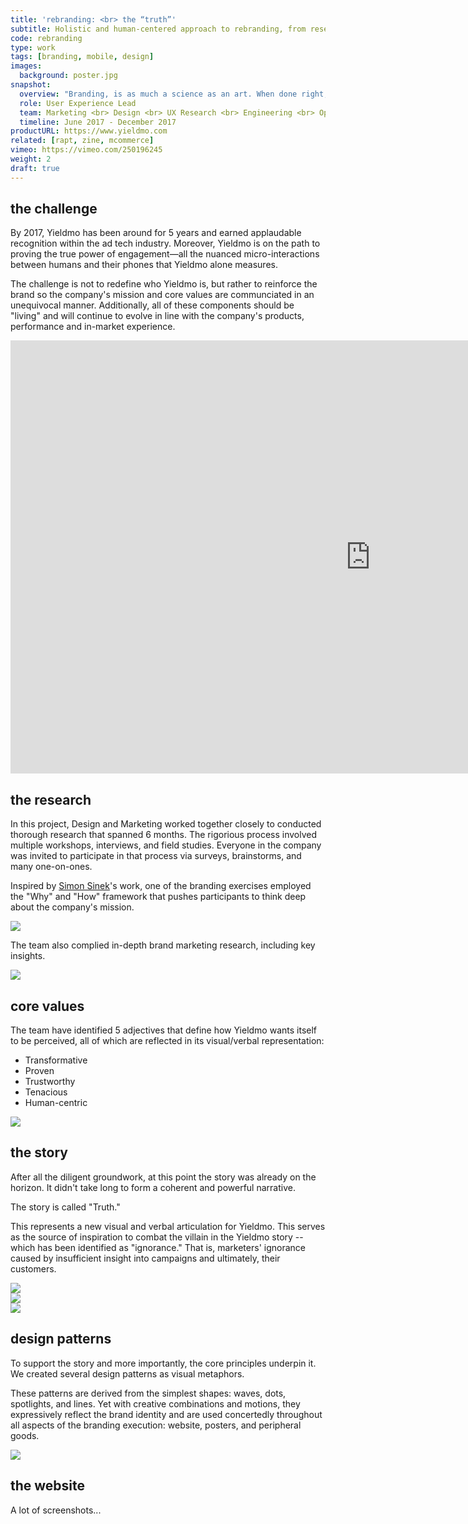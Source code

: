 ```yaml
---
title: 'rebranding: <br> the “truth”'
subtitle: Holistic and human-centered approach to rebranding, from research and insight generation to concept to deliverable.
code: rebranding
type: work
tags: [branding, mobile, design]
images:
  background: poster.jpg
snapshot:
  overview: "Branding, is as much a science as an art. When done right, every visual and verbal choice is informed and made with intention and purpose. This is a rebranding effort that goes much deeper than tweaking a company's identity or message. It is designed to tell the full story–ranging from the Yieldmo's founding principles to its future potential. The goal is to evoke specific reactions from core constituents: potential clients, investors, media and recruits."
  role: User Experience Lead
  team: Marketing <br> Design <br> UX Research <br> Engineering <br> Operations
  timeline: June 2017 - December 2017
productURL: https://www.yieldmo.com
related: [rapt, zine, mcommerce]
vimeo: https://vimeo.com/250196245
weight: 2
draft: true
---
```


## the challenge

By 2017, Yieldmo has been around for 5 years and earned applaudable recognition within the ad tech industry. Moreover, Yieldmo is on the path to proving the true power of engagement—all the nuanced micro-interactions between humans and their phones that Yieldmo alone measures.

The challenge is not to redefine who Yieldmo is, but rather to reinforce the brand so the company's mission and core values are communciated in an unequivocal manner. Additionally, all of these components should be "living" and will continue to evolve in line with the company's products, performance and in-market experience.

<div><iframe src="https://player.vimeo.com/video/252188195?title=0&byline=0&portrait=0" width="1152" height="693" frameborder="0" webkitallowfullscreen mozallowfullscreen allowfullscreen></iframe></div>


## the research

In this project, Design and Marketing worked together closely to conducted thorough research that spanned 6 months. The rigorious process involved multiple workshops, interviews, and field studies. Everyone in the company was invited to participate in that process via surveys, brainstorms, and many one-on-ones.

Inspired by [Simon Sinek](https://www.ted.com/talks/simon_sinek_how_great_leaders_inspire_action)'s work, one of the branding exercises employed the "Why" and "How" framework that pushes participants to think deep about the company's mission.

<div><img src="/work/rebranding/branding-exercise.jpg"></div>

The team also complied in-depth brand marketing research, including key insights.

<div><img src="/work/rebranding/brand-marketing-1.jpg"></div>


## core values

The team have identified 5 adjectives that define how Yieldmo wants itself to be perceived, all of which are reflected in its visual/verbal representation: 

- Transformative
- Proven
- Trustworthy
- Tenacious
- Human-centric

<div><img src="/work/rebranding/5-adjectives.jpg"></div>


## the story

After all the diligent groundwork, at this point the story was already on the horizon. It didn't take long to form a coherent and powerful narrative.

The story is called "Truth."

This represents a new visual and verbal articulation for Yieldmo. This serves as the source of inspiration to combat the villain in the Yieldmo story -- which has been identified as "ignorance." That is, marketers' ignorance caused by insufficient insight into campaigns and ultimately, their customers.

<div><img src="/work/rebranding/the-truth-1.jpg"></div>
<div><img src="/work/rebranding/the-truth-2.jpg"></div>
<div><img src="/work/rebranding/the-truth-3.jpg"></div>


## design patterns

To support the story and more importantly, the core principles underpin it. We created several design patterns as visual metaphors. 

These patterns are derived from the simplest shapes: waves, dots, spotlights, and lines. Yet with creative combinations and motions, they expressively reflect the brand identity and are used concertedly throughout all aspects of the branding execution: website, posters, and peripheral goods.

<div><img src="/work/rebranding/brand-patterns.jpg"></div>


## the website

A lot of screenshots...




